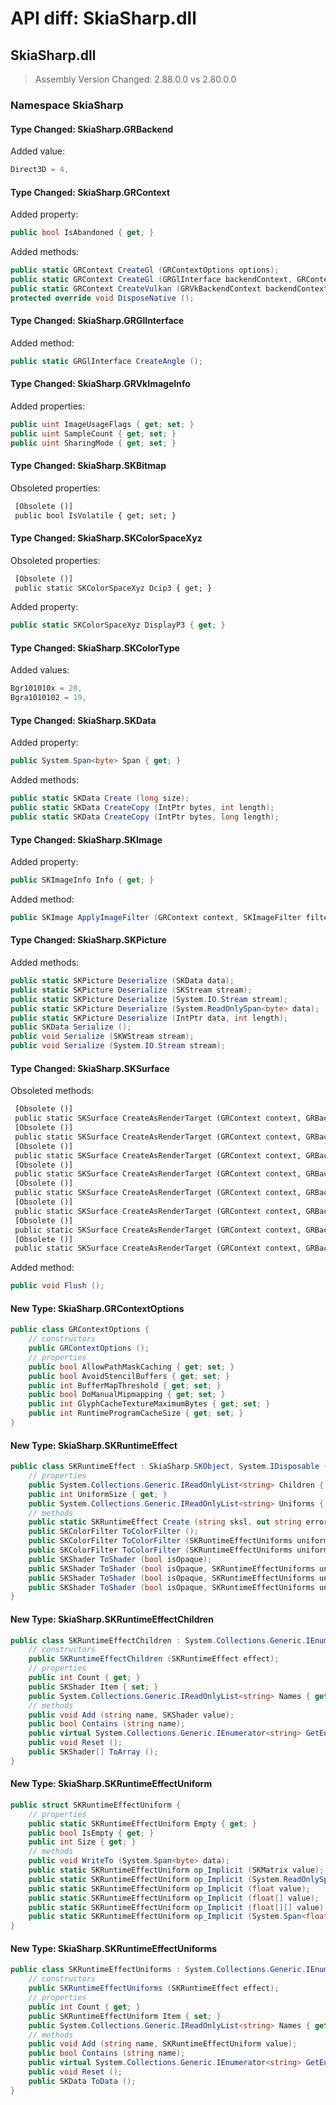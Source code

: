 # API diff: SkiaSharp.dll

## SkiaSharp.dll

> Assembly Version Changed: 2.88.0.0 vs 2.80.0.0

### Namespace SkiaSharp

#### Type Changed: SkiaSharp.GRBackend

Added value:

```csharp
Direct3D = 4,
```


#### Type Changed: SkiaSharp.GRContext

Added property:

```csharp
public bool IsAbandoned { get; }
```

Added methods:

```csharp
public static GRContext CreateGl (GRContextOptions options);
public static GRContext CreateGl (GRGlInterface backendContext, GRContextOptions options);
public static GRContext CreateVulkan (GRVkBackendContext backendContext, GRContextOptions options);
protected override void DisposeNative ();
```


#### Type Changed: SkiaSharp.GRGlInterface

Added method:

```csharp
public static GRGlInterface CreateAngle ();
```


#### Type Changed: SkiaSharp.GRVkImageInfo

Added properties:

```csharp
public uint ImageUsageFlags { get; set; }
public uint SampleCount { get; set; }
public uint SharingMode { get; set; }
```


#### Type Changed: SkiaSharp.SKBitmap

Obsoleted properties:

```diff
 [Obsolete ()]
 public bool IsVolatile { get; set; }
```


#### Type Changed: SkiaSharp.SKColorSpaceXyz

Obsoleted properties:

```diff
 [Obsolete ()]
 public static SKColorSpaceXyz Dcip3 { get; }
```

Added property:

```csharp
public static SKColorSpaceXyz DisplayP3 { get; }
```


#### Type Changed: SkiaSharp.SKColorType

Added values:

```csharp
Bgr101010x = 20,
Bgra1010102 = 19,
```


#### Type Changed: SkiaSharp.SKData

Added property:

```csharp
public System.Span<byte> Span { get; }
```

Added methods:

```csharp
public static SKData Create (long size);
public static SKData CreateCopy (IntPtr bytes, int length);
public static SKData CreateCopy (IntPtr bytes, long length);
```


#### Type Changed: SkiaSharp.SKImage

Added property:

```csharp
public SKImageInfo Info { get; }
```

Added method:

```csharp
public SKImage ApplyImageFilter (GRContext context, SKImageFilter filter, SKRectI subset, SKRectI clipBounds, out SKRectI outSubset, out SKPointI outOffset);
```


#### Type Changed: SkiaSharp.SKPicture

Added methods:

```csharp
public static SKPicture Deserialize (SKData data);
public static SKPicture Deserialize (SKStream stream);
public static SKPicture Deserialize (System.IO.Stream stream);
public static SKPicture Deserialize (System.ReadOnlySpan<byte> data);
public static SKPicture Deserialize (IntPtr data, int length);
public SKData Serialize ();
public void Serialize (SKWStream stream);
public void Serialize (System.IO.Stream stream);
```


#### Type Changed: SkiaSharp.SKSurface

Obsoleted methods:

```diff
 [Obsolete ()]
 public static SKSurface CreateAsRenderTarget (GRContext context, GRBackendTexture texture, SKColorType colorType);
 [Obsolete ()]
 public static SKSurface CreateAsRenderTarget (GRContext context, GRBackendTexture texture, GRSurfaceOrigin origin, SKColorType colorType);
 [Obsolete ()]
 public static SKSurface CreateAsRenderTarget (GRContext context, GRBackendTexture texture, SKColorType colorType, SKSurfaceProperties props);
 [Obsolete ()]
 public static SKSurface CreateAsRenderTarget (GRContext context, GRBackendTexture texture, GRSurfaceOrigin origin, SKColorType colorType, SKSurfaceProperties props);
 [Obsolete ()]
 public static SKSurface CreateAsRenderTarget (GRContext context, GRBackendTexture texture, GRSurfaceOrigin origin, int sampleCount, SKColorType colorType);
 [Obsolete ()]
 public static SKSurface CreateAsRenderTarget (GRContext context, GRBackendTexture texture, GRSurfaceOrigin origin, int sampleCount, SKColorType colorType, SKColorSpace colorspace);
 [Obsolete ()]
 public static SKSurface CreateAsRenderTarget (GRContext context, GRBackendTexture texture, GRSurfaceOrigin origin, int sampleCount, SKColorType colorType, SKSurfaceProperties props);
 [Obsolete ()]
 public static SKSurface CreateAsRenderTarget (GRContext context, GRBackendTexture texture, GRSurfaceOrigin origin, int sampleCount, SKColorType colorType, SKColorSpace colorspace, SKSurfaceProperties props);
```

Added method:

```csharp
public void Flush ();
```


#### New Type: SkiaSharp.GRContextOptions

```csharp
public class GRContextOptions {
	// constructors
	public GRContextOptions ();
	// properties
	public bool AllowPathMaskCaching { get; set; }
	public bool AvoidStencilBuffers { get; set; }
	public int BufferMapThreshold { get; set; }
	public bool DoManualMipmapping { get; set; }
	public int GlyphCacheTextureMaximumBytes { get; set; }
	public int RuntimeProgramCacheSize { get; set; }
}
```

#### New Type: SkiaSharp.SKRuntimeEffect

```csharp
public class SKRuntimeEffect : SkiaSharp.SKObject, System.IDisposable {
	// properties
	public System.Collections.Generic.IReadOnlyList<string> Children { get; }
	public int UniformSize { get; }
	public System.Collections.Generic.IReadOnlyList<string> Uniforms { get; }
	// methods
	public static SKRuntimeEffect Create (string sksl, out string errors);
	public SKColorFilter ToColorFilter ();
	public SKColorFilter ToColorFilter (SKRuntimeEffectUniforms uniforms);
	public SKColorFilter ToColorFilter (SKRuntimeEffectUniforms uniforms, SKRuntimeEffectChildren children);
	public SKShader ToShader (bool isOpaque);
	public SKShader ToShader (bool isOpaque, SKRuntimeEffectUniforms uniforms);
	public SKShader ToShader (bool isOpaque, SKRuntimeEffectUniforms uniforms, SKRuntimeEffectChildren children);
	public SKShader ToShader (bool isOpaque, SKRuntimeEffectUniforms uniforms, SKRuntimeEffectChildren children, SKMatrix localMatrix);
}
```

#### New Type: SkiaSharp.SKRuntimeEffectChildren

```csharp
public class SKRuntimeEffectChildren : System.Collections.Generic.IEnumerable<string>, System.Collections.IEnumerable {
	// constructors
	public SKRuntimeEffectChildren (SKRuntimeEffect effect);
	// properties
	public int Count { get; }
	public SKShader Item { set; }
	public System.Collections.Generic.IReadOnlyList<string> Names { get; }
	// methods
	public void Add (string name, SKShader value);
	public bool Contains (string name);
	public virtual System.Collections.Generic.IEnumerator<string> GetEnumerator ();
	public void Reset ();
	public SKShader[] ToArray ();
}
```

#### New Type: SkiaSharp.SKRuntimeEffectUniform

```csharp
public struct SKRuntimeEffectUniform {
	// properties
	public static SKRuntimeEffectUniform Empty { get; }
	public bool IsEmpty { get; }
	public int Size { get; }
	// methods
	public void WriteTo (System.Span<byte> data);
	public static SKRuntimeEffectUniform op_Implicit (SKMatrix value);
	public static SKRuntimeEffectUniform op_Implicit (System.ReadOnlySpan<float> value);
	public static SKRuntimeEffectUniform op_Implicit (float value);
	public static SKRuntimeEffectUniform op_Implicit (float[] value);
	public static SKRuntimeEffectUniform op_Implicit (float[][] value);
	public static SKRuntimeEffectUniform op_Implicit (System.Span<float> value);
}
```

#### New Type: SkiaSharp.SKRuntimeEffectUniforms

```csharp
public class SKRuntimeEffectUniforms : System.Collections.Generic.IEnumerable<string>, System.Collections.IEnumerable {
	// constructors
	public SKRuntimeEffectUniforms (SKRuntimeEffect effect);
	// properties
	public int Count { get; }
	public SKRuntimeEffectUniform Item { set; }
	public System.Collections.Generic.IReadOnlyList<string> Names { get; }
	// methods
	public void Add (string name, SKRuntimeEffectUniform value);
	public bool Contains (string name);
	public virtual System.Collections.Generic.IEnumerator<string> GetEnumerator ();
	public void Reset ();
	public SKData ToData ();
}
```


